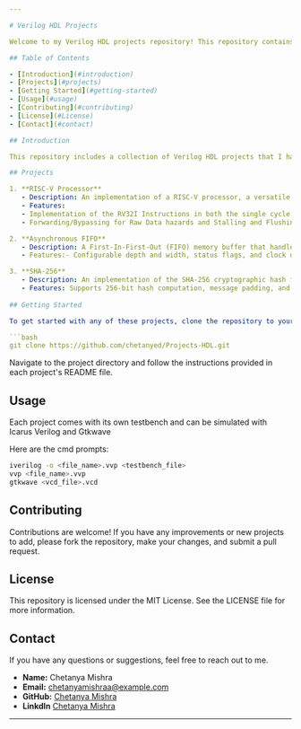 ```yaml
---

# Verilog HDL Projects

Welcome to my Verilog HDL projects repository! This repository contains various projects and code snippets written in Verilog Hardware Description Language (HDL). These projects showcase different digital design concepts and techniques.

## Table of Contents

- [Introduction](#introduction)
- [Projects](#projects)
- [Getting Started](#getting-started)
- [Usage](#usage)
- [Contributing](#contributing)
- [License](#License)
- [Contact](#contact)

## Introduction

This repository includes a collection of Verilog HDL projects that I have worked on. Each project demonstrates a specific aspect of digital design, ranging from simple combinational circuits to more complex sequential systems. Verilog is a powerful language used for describing digital systems and is widely used in FPGA and ASIC design.

## Projects

1. **RISC-V Processor**
   - Description: An implementation of a RISC-V processor, a versatile and modular open-source processor architecture.
   - Features:
   - Implementation of the RV32I Instructions in both the single cycle and Pipelined CPU core.
   - Forwarding/Bypassing for Raw Data hazards and Stalling and Flushing Pipeline stages for Branch hazards

2. **Asynchronous FIFO**
   - Description: A First-In-First-Out (FIFO) memory buffer that handles asynchronous read and write operations.
   - Features:- Configurable depth and width, status flags, and clock domain crossing.

3. **SHA-256**
   - Description: An implementation of the SHA-256 cryptographic hash function, which is widely used in security applications.
   - Features: Supports 256-bit hash computation, message padding, and processing.
  
## Getting Started

To get started with any of these projects, clone the repository to your local machine using the following command:

```bash
git clone https://github.com/chetanyed/Projects-HDL.git
```

Navigate to the project directory and follow the instructions provided in each project's README file.

## Usage

Each project comes with its own testbench and can be simulated with Icarus Verilog and Gtkwave

Here are the cmd prompts:
```bash
iverilog -o <file_name>.vvp <testbench_file>
vvp <file_name>.vvp
gtkwave <vcd_file>.vcd
```

## Contributing

Contributions are welcome! If you have any improvements or new projects to add, please fork the repository, make your changes, and submit a pull request.

## License
This repository is licensed under the MIT License. See the LICENSE file for more information.

## Contact

If you have any questions or suggestions, feel free to reach out to me.

- **Name:** Chetanya Mishra
- **Email:** chetanyamishraa@example.com
- **GitHub:** [Chetanya Mishra](https://github.com/chetanyed)
- **Linkdln** [Chetanya Mishra](www.linkedin.com/in/chetanyamishra)

---
```

